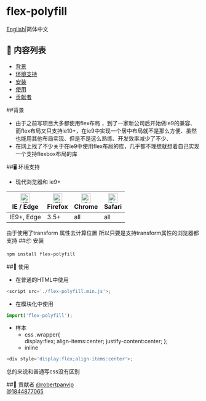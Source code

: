 # flex-polyfill
 [English](./README.md)|简体中文 
## 🔗 内容列表
- [背景](#背景)
- [环境支持](#环境支持)
- [安装](#安装)
- [使用](#使用)
- [贡献者](#贡献者)

##背景
- 由于之前写项目大多都使用flex布局 ，到了一家新公司后开始做ie9的兼容、而flex布局又只支持ie10+，在ie9中实现一个居中布局就不是那么方便、虽然也能用其他布局实现、但是不是这么熟练、开发效率减少了不少、
- 在网上找了不少关于在ie9中使用flex布局的库，几乎都不理想就想着自己实现一个支持flexbox布局的库


##🖥 环境支持
 - 现代浏览器和 ie9+

| [<img src="https://raw.githubusercontent.com/alrra/browser-logos/master/src/edge/edge_48x48.png" alt="IE / Edge" width="24px" height="24px" />](http://godban.github.io/browsers-support-badges/)<br>IE / Edge | [<img src="https://raw.githubusercontent.com/alrra/browser-logos/master/src/firefox/firefox_48x48.png" alt="Firefox" width="24px" height="24px" />](http://godban.github.io/browsers-support-badges/)<br>Firefox | [<img src="https://raw.githubusercontent.com/alrra/browser-logos/master/src/chrome/chrome_48x48.png" alt="Chrome" width="24px" height="24px" />](http://godban.github.io/browsers-support-badges/)<br>Chrome | [<img src="https://raw.githubusercontent.com/alrra/browser-logos/master/src/safari/safari_48x48.png" alt="Safari" width="24px" height="24px" />](http://godban.github.io/browsers-support-badges/)<br>Safari |
| --- | --- | --- | --- |
| IE9+, Edge | 3.5+ | all | all |

 由于使用了transform 属性去计算位置 所以只要是支持transform属性的浏览器都支持
##📦 安装
```bash
npm install flex-polyfill
```
##🔨 使用
- 在普通的HTML中使用
```javascript
<script src='./flex-polyfill.min.js'>;
```
- 在模块化中使用
```javascript
import('flex-polyfill');
```
- 样本
	- css 
	.wrapper{     
		display:flex;
		align-items:center;
		justify-content:center;
};
	- inline
```javascript
<div style='display:flex;align-items:center'>;
```
总的来说和普通写css没有区别

##🤝 贡献者
[@robertpanvip](https://github.com/robertpanvip)
<br>
[@1844877065](https://github.com/1844877065)
